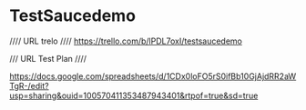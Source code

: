 # TestSaucedemo
//// URL trelo ////
https://trello.com/b/lPDL7oxI/testsaucedemo

/// URL Test Plan ////

https://docs.google.com/spreadsheets/d/1CDx0loFO5rS0ifBb10GjAjdRR2aWTgR-/edit?usp=sharing&ouid=100570411353487943401&rtpof=true&sd=true

